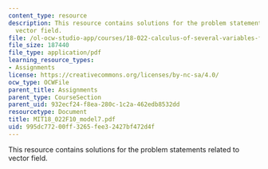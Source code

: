 ```yaml
---
content_type: resource
description: This resource contains solutions for the problem statements related to
  vector field.
file: /ol-ocw-studio-app/courses/18-022-calculus-of-several-variables-fall-2010/995dc77200ff3265fee32427bf472d4f_MIT18_022F10_model7.pdf
file_size: 187440
file_type: application/pdf
learning_resource_types:
- Assignments
license: https://creativecommons.org/licenses/by-nc-sa/4.0/
ocw_type: OCWFile
parent_title: Assignments
parent_type: CourseSection
parent_uid: 932ecf24-f8ea-280c-1c2a-462edb8532dd
resourcetype: Document
title: MIT18_022F10_model7.pdf
uid: 995dc772-00ff-3265-fee3-2427bf472d4f
---
```

This resource contains solutions for the problem statements related to vector field.